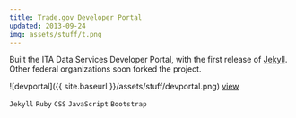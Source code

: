 ```yaml
---
title: Trade.gov Developer Portal
updated: 2013-09-24 
img: assets/stuff/t.png
---
```


Built the ITA Data Services Developer Portal, with the first release of [Jekyll](https://jekyllrb.com/). Other federal organizations soon forked the project. 

![devportal]({{ site.baseurl }}/assets/stuff/devportal.png) [view](http://developer.trade.gov/)

`Jekyll` `Ruby` `CSS` `JavaScript` `Bootstrap`